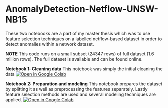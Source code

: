 # AnomalyDetection-Netflow-UNSW-NB15
These two notebooks are a part of my master thesis which was to use feature selection techniques on a labelled netflow-based dataset in order to detect anomalies within a network dataset.

**NOTE** 
This code runs on a small subset (24347 rows) of full dataset (1.6 million rows). The full dataset is available and can be found online. 


**Notebook 1: Cleaning data** 
This notebook was simply the initial cleaning the data
[![Open in Google Colab](https://colab.research.google.com/assets/colab-badge.svg)](https://colab.research.google.com/github/Julardzija/AnomalyDetection-Netflow-UNSW-NB15/blob/main//CleanData.ipynb)

**Notebook 2: Preparation and modeling** 
This notebook prepares the dataset by splitting it as well as preprocessing the features separately. Lastly feature selection methods are used and several modeling techniques are applied.
[![Open in Google Colab](https://colab.research.google.com/assets/colab-badge.svg)](https://colab.research.google.com/github/Julardzija/AnomalyDetection-Netflow-UNSW-NB15/blob/main//PreparedAndModel.ipynb)
